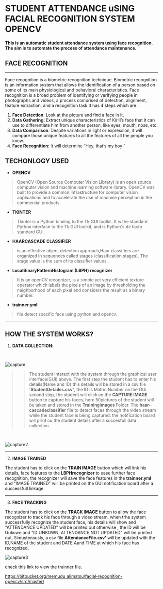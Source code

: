 # STUDENT ATTENDANCE uSING FACIAL RECOGNITION SYSTEM OPENCV

#### This is an automatic student attendance system using face recognition. The aim is to automate the process of attendance maintenance.


## FACE RECOGNITION 
***

Face recognition is a biometric recognition technique.
Biometric recognition is an information system that allows the identification of a person based on some of its main physiological and behavioral characteristics.
Face recognition is a broad problem of identifying or verifying people in photographs and videos, a process comprised of detection, alignment, feature extraction, and a recognition task
It has 4 steps which are :
1. **Face Detection**: Look at the picture and find a face in it.
2. **Data Gathering**: Extract unique characteristics of Kirill’s face that it can use to differentiate him from another person, like eyes, mouth, nose, etc.
3. **Data Comparison**: Despite variations in light or expression, it will compare those unique features to all the features of all the people you know.
4. **Face Recognition:** It will determine “Hey, that’s my boy ”

## TECHONLOGY USED

* **OPENCV**
>OpenCV (Open Source Computer Vision Library) is an open source computer vision and machine learning software library. 
OpenCV was built to provide a common infrastructure for computer vision applications and to accelerate the use of machine perception in the commercial products.

* **TKINTER**
>Tkinter is a Python binding to the Tk GUI toolkit. It is the standard Python interface to the Tk GUI toolkit, and is Python's de facto standard GUI.

* **HAARCASCADE CLASSIFIER**
> is an effective object detection approach,Haar classifiers are organized in sequences called stages (classification stages). The stage value is the sum of its classifier values.

* **LocalBinaryPatternHistogram (LBPH) recognizer**
> It is an openCV recognizer, is a simple yet very efficient texture operator which labels the pixels of an image by thresholding the neighborhood of each pixel and considers the result as a binary number.

* **trainner.yml**
>file detect specific face using python and opencv.


***
## HOW THE SYSTEM WORKS?

1. **DATA COLLECTION**:
<br>

![capture](https://github.com/memudualimatou/STUDENT-ATTENDANCE-USING-FACIAL-RECOGNITION-SYSTEM-OPENCV/blob/master/Docs/Images/Capture12.PNG)



>>The student interact with the system through the graphical user interface(GUI) above.
The first step the student has to enter his details(Name and ID) this details will be stored in a csv file **'StudentDetailss.csv'**, the ID is Matric Number on the GUI.
second step, the student will click on the **CAPTURE IMAGE** button to capture his faces, here 50pictures of the student will be taken and stored in the **TrainingImages** Folder.  The **haar-cascadeclassifier** file to detect faces through the video stream while the student face is being captured.
the notification board will print ou the student details after a succesfull data collection.

<br>

![capture2](https://github.com/memudualimatou/STUDENT-ATTENDANCE-USING-FACIAL-RECOGNITION-SYSTEM-OPENCV/blob/master/Docs/Images/555.PNG)


***
2. **IMAGE TRAINED**

The student has to click on the  **TRAIN IMAGE** button which will link his details, face features to the **LBPHrecognizer** to ease further face recognition,
the recognizer will save the face features in the **trainner.yml** and "IMAGE TRAINED" will be printed on the GUI notification board after a successfull linkage.

***
3. **FACE TRACKING**

The student has to click on the **TRACK IMAGE** button to allow the face recognizer to track his face through a video stream, when trhe system successfully recognize the student face, his details will show and "ATTENDANCE UPDATED" will be printed out otherwise , the ID will be Unkown and "ID UNKOWN, ATTENDANCE NOT UPDATED" will be printed out.
Simustenously, a csv file **AttendanceFile.csv'** will be updated with the ID,NAME of the student and DATE Aand TIME at which his face has recognized.<br>


![capture3](https://github.com/memudualimatou/STUDENT-ATTENDANCE-USING-FACIAL-RECOGNITION-SYSTEM-OPENCV/blob/master/Docs/Images/ezgif.com-gif-maker%20(1).gif)




check this link to view the trainner file.

https://bitbucket.org/memudu_alimatou/facial-recognition-opencv/src/master/

